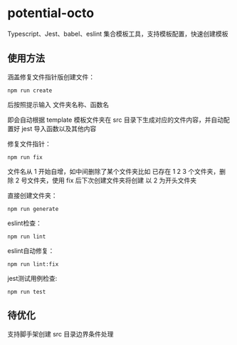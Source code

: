 # potential-octo

Typescript、Jest、babel、eslint 集合模板工具，支持模板配置，快速创建模板

## 使用方法

涵盖修复文件指针版创建文件：
```
npm run create
```
后按照提示输入 文件夹名称、函数名

即会自动根据 template 模板文件夹在 src 目录下生成对应的文件内容，并自动配置好 jest 导入函数以及其他内容

修复文件指针：
```
npm run fix
```
文件名从 1 开始自增，如中间删除了某个文件夹比如 已存在 1 2 3 个文件夹，删除 2 号文件夹，使用 fix 后下次创建文件夹将创建 以 2 为开头文件夹

直接创建文件夹：
```
npm run generate
```

eslint检查：
```
npm run lint
```

eslint自动修复：
```
npm run lint:fix
```

jest测试用例检查:
```
npm run test
```

## 待优化

支持脚手架创建
src 目录边界条件处理
